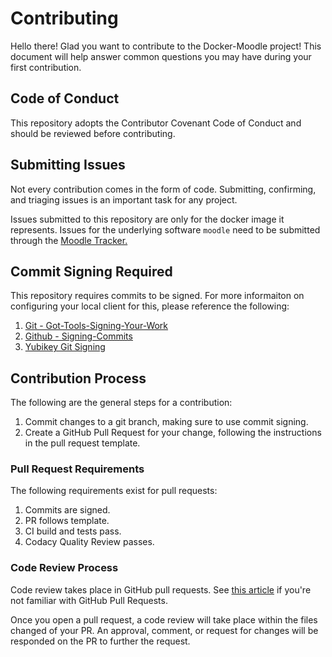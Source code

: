 # Contributing

Hello there! Glad you want to contribute to the Docker-Moodle project! This document will help answer common questions you may have during your first contribution.

## Code of Conduct

This repository adopts the Contributor Covenant Code of Conduct and should be reviewed before contributing.

## Submitting Issues

Not every contribution comes in the form of code. Submitting, confirming, and triaging issues is an important task for any project.

Issues submitted to this repository are only for the docker image it represents. Issues for the underlying software `moodle` need to be submitted through the [Moodle Tracker.](https://tracker.moodle.org/secure/Dashboard.jspa)

## Commit Signing Required

This repository requires commits to be signed. For more informaiton on configuring your local client for this, please reference the following:

1. [Git - Got-Tools-Signing-Your-Work](https://git-scm.com/book/en/v2/Git-Tools-Signing-Your-Work)
2. [Github - Signing-Commits](https://help.github.com/articles/signing-commits/)
3. [Yubikey Git Signing](https://developers.yubico.com/PGP/Git_signing.html)

## Contribution Process

The following are the general steps for a contribution:

1. Commit changes to a git branch, making sure to use commit signing.
2. Create a GitHub Pull Request for your change, following the instructions in the pull request template.

### Pull Request Requirements

The following requirements exist for pull requests:

1. Commits are signed.
2. PR follows template.
3. CI build and tests pass.
4. Codacy Quality Review passes.

### Code Review Process

Code review takes place in GitHub pull requests. See [this article](https://help.github.com/articles/about-pull-requests/) if you're not familiar with GitHub Pull Requests.

Once you open a pull request, a code review will take place within the files changed of your PR. An approval, comment, or request for changes will be responded on the PR to further the request.
